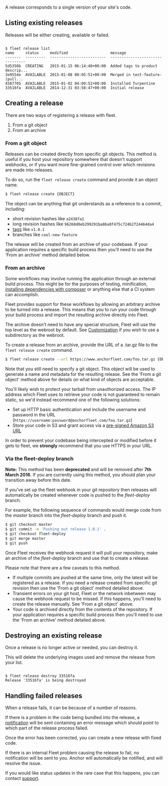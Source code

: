 A release corresponds to a single version of your site's code.

Listing existing releases
----

Releases will be either creating, available or failed.

```

$ fleet release list
name     status     modified                   message
-------  ---------  -------------------------  --------------------------------
5d5350b  CREATING   2015-01-15 06:14:40+00:00  Added tags to product descrip...
3e9554e  AVAILABLE  2015-01-08 00:05:51+00:00  Merged in test-feature- (pull...
4587705  AVAILABLE  2015-01-02 04:09:52+00:00  Installed Turpentine
33516fa  AVAILABLE  2014-12-31 03:58:47+00:00  Initial release
```

Creating a release
----

There are two ways of registering a release with fleet.

 1. From a git object
 2. From an archive

### From a git object

Releases can be created directly from specific git objects. This method is
useful if you host your repository somewhere that doesn't support webhooks, or
if you want more fine-grained control over which revisions are made into
releases.

To do so, run the `fleet release create` command and provide it an object name.

```bash
$ fleet release create {OBJECT}
```

The object can be anything that git understands as a reference to a commit,
including:

 * short revision hashes like `a2438fa1`
 * long revision hashes like `96268d0eb299291ba86a0f475c724b2f24464da4`
 * [tags](https://git-scm.com/book/en/v2/Git-Basics-Tagging) like `v1.0.1`
 * branches like `cool-new-feature`

The release will be created from an archive of your codebase. If your application
requires a specific build process then you'll need to use the 'From an archive'
method detailed below.

### From an archive

Some workflows may involve running the application through an external build
process. This might be for the purposes of testing, minification, [installing
dependencies with composer](https://getcomposer.org/) or anything else that a CI
system can accomplish.

Fleet provides support for these workflows by allowing an arbitrary archive to
be turned into a release. This means that you to run your code through your
build process and import the resulting archive directly into Fleet.

The archive doesn't need to have any special structure, Fleet will use the top
level as the webroot by default. See [Customization](
/configuring-magento-for-fleet/customisation/) if you wish to use a subdirectory
as the webroot.

To create a release from an archive, provide the URL of a .tar.gz file to the
`fleet release create` command.

```bash
$ fleet release create --url https://www.anchorfleet.com/foo.tar.gz {OBJECT}
```

Note that you still need to specify a git object. This object will be used to
generate a name and metadata for the resulting release. See the 'From a git
object' method above for details on what kind of objects are acceptable.

You'll likely wish to protect your tarball from unauthorized access. The IP
address which Fleet uses to retrieve your code is not guaranteed to remain
static, so we'd instead recommend one of the following solutions:

 * Set up HTTP basic authentication and include the username and password in
   the URL (`https://username:password@anchorfleet.com/foo.tar.gz`)
 * Store your code in S3 and grant access via a [pre-signed Amazon S3
 URL](http://docs.aws.amazon.com/AmazonS3/latest/dev/ShareObjectPreSignedURL.html)

In order to prevent your codebase being intercepted or modified before it gets
to fleet, we **strongly** recommend that you use HTTPS in your URL.

### Via the fleet-deploy branch

**Note:** This method has been **deprecated** and will be removed after **7th March 2016**. If you are currently using this method, you should plan your transition away before this date.

If you've set up the fleet webhook in your git repository then releases will
automatically be created whenever code is pushed to the *fleet-deploy* branch.

For example, the following sequence of commands would merge code from the
*master* branch into the *fleet-deploy* branch and push it.

```bash
$ git checkout master
$ git commit -m 'Pushing out release 1.0.1' .
$ git checkout fleet-deploy
$ git merge master
$ git push
```

Once Fleet receives the webhook request it will pull your repository, make
an archive of the *fleet-deploy* branch and use that to create a release.

Please note that there are a few caveats to this method.

 * If multiple commits are pushed at the same time, only the latest will be
   registered as a release. If you need a release created from specific git
   revision then use the 'From a git object' method detailed above.
 * Transient errors on your git host, Fleet or the network inbetween may cause
   the webhook request to be missed. If this happens, you'll need to create the
   release manually. See 'From a git object' above.
 * Your code is archived directly from the contents of the repository. If your
   application requires a specific build process then you'll need to use the
   'From an archive' method detailed above.

Destroying an existing release
----

Once a release is no longer active or needed, you can destroy it.

This will delete the underlying images used and remove the release from your list.

```

$ fleet release destroy 33516fa
Release '33516fa' is being destroyed
```

Handling failed releases
----

When a release fails, it can be because of a number of reasons.

If there is a problem in the code being bundled into the release, a
[notification](/how-to/manage-notifications/) will be sent containing
an error message which should point to which part of the release process
failed.

Once the error has been corrected, you can create a new release with fixed
code.

If there is an internal Fleet problem causing the release to fail, no
notification will be sent to you. Anchor will automatically be notified,
and will resolve the issue.

If you would like status updates in the rare case that this happens, you can
contact [support](/support/).

